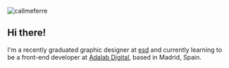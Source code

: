 ![callmeferre](https://i.imgur.com/2ZH1ist.png?1)

## Hi there!

I'm a recently graduated graphic designer at [esd](https://esdmadrid.es/) and currently learning 
to be a front-end developer at [Adalab Digital](https://adalab.es/), based in Madrid, Spain.
